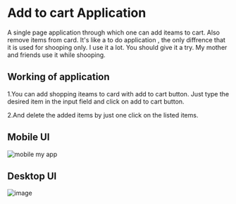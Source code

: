 # Add to cart Application

A single page application through which one can add iteams to cart. Also remove items from card. It's like a to do application , the only diffrence that it is used for shooping only. I use it a lot. You should give it a try. My mother and friends use it while shooping.

## Working of application

1.You can add shopping iteams to card with add to cart button. Just type the desired item in the input field and click on add to cart button.

2.And delete the added items by just one click on the listed items.

## Mobile UI
![mobile my app](https://github.com/NimishaRawat/Shop-on-the-go/assets/76105207/d1366be2-5921-4e6c-a3e9-57ac113d8b1d)


## Desktop UI
![image](https://github.com/NimishaRawat/Shop-on-the-go/assets/76105207/c9dde72b-25fc-492b-b35a-f86a7276e48f)
